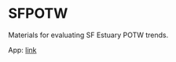 # SFPOTW

Materials for evaluating SF Estuary POTW trends.

App: [link](https://nutrient-data.sfei.org/apps/SFPOTW/)
